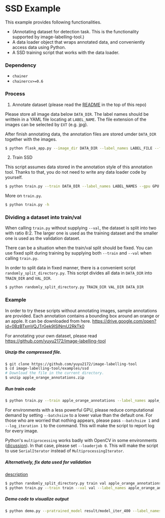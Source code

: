 # SSD Example


This example provides following functionalities.

+ (Annotating dataset for detection task. This is the functionality supported by image-labelling-tool.)
+ A data loader object that wraps annotated data, and conveniently access data using Python.
+ A SSD training script that works with the data loader.


### Dependency

+ `chainer`
+ `chainercv>=0.6`


### Process
1. Annotate dataset (please read the [README](https://github.com/yuyu2172/image-labelling-tool) in the top of this repo)

Please store all image data below `DATA_DIR`. The label names should be writtein in a YAML file locating at `LABEL_NAME`.
The file extension of the images can be selected by `EXT` (e.g. jpg).

After finish annotating data,
the annotation files are stored umder `DATA_DIR` together with the images.

```bash
$ python flask_app.py --image_dir DATA_DIR --label_names LABEL_FILE --file_ext EXT
```

2. Train SSD

This script assumes data stored in the annotation style of this annotation tool.
Thanks to that, you do not need to write any data loader code by yourself.

```bash
$ python train.py --train DATA_DIR --label_names LABEL_NAMES --gpu GPU
```

More on `train.py`.
```bash
$ python train.py -h
```


### Dividing a dataset into train/val
When calling `train.py` without supplying `--val`, the dataset is split into two with ratio 8:2.
The larger one is used as the training dataset and the smaller one is used as the validation dataset.

There can be a situation when the train/val split should be fixed.
You can use fixed split during training by supplying both `--train` and `--val` when calling `train.py`.

In order to split data in fixed manner, there is a convenient script `randomly_split_directory.py`.
This script divides all data in `DATA_DIR` into `TRAIN_DIR` and `VAL_DIR`.

```bash
$ python randomly_split_directory.py TRAIN_DIR VAL_DIR DATA_DIR
```


### Example

In order to try these scripts without annotating images, sample annotations are provided.
Each annotation contains a bounding box around an orange or an apple.
It can be downloaded from here.
https://drive.google.com/open?id=0BzBTxmVQJTrGek9ISlNmU2RkTk0

For annotating your own dataset, please read https://github.com/yuyu2172/image-labelling-tool

##### Unzip the compressed file.
```bash
$ git clone https://github.com/yuyu2172/image-labelling-tool
$ cd image-labelling-tool/examples/ssd
# Download the file in the current directory.
$ unzip apple_orange_annotations.zip
```

##### Run train code
```bash
$ python train.py --train apple_orange_annotations --label_names apple_orange_annotations/apple_orange_label_names.yml --val_iteration 100 --gpu GPU
```

For environments with a less powerful GPU, please reduce computational demand by setting `--batchsize` to a lower value than the default one.
For those who are worried that nothing appears, please pass `--batchsize 1` and `--log_iteration 1` to the command.
This will make the script to report log for every image.

Python's `multiprocessing` works badly with OpenCV in some environments ([dicussion](https://github.com/chainer/chainercv/issues/386#issuecomment-321485827)).
In that case, please set `--loaderjob 0`.
This will make the script to use `SerialIterator` instead of `MultiprocessingIterator`.

##### Alternatively, fix data used for validation
[description](https://github.com/yuyu2172/image-labelling-tool/tree/master/examples/ssd#dividing-dataset-into-trainval)
```bash
$ python randomly_split_directory.py train val apple_orange_annotations
$ python train.py --train train --val val --label_names apple_orange_annotations/apple_orange_label_names.yml --val_iteration 100  --gpu GPU
```

##### Demo code to visualize output
```bash
$ python demo.py --pratrained_model result/model_iter_400 --label_names apple_orange_annotations/apple_orange_label_names.yml apple_orange_annotations/Orange/frame0017.jpg
```
